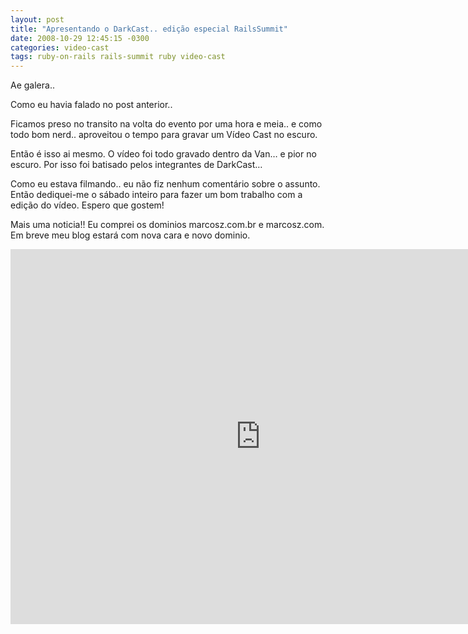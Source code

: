 ```yaml
---
layout: post
title: "Apresentando o DarkCast.. edição especial RailsSummit"
date: 2008-10-29 12:45:15 -0300
categories: video-cast
tags: ruby-on-rails rails-summit ruby video-cast
---
```

Ae galera..

Como eu havia falado no post anterior..

Ficamos preso no transito na volta do evento por uma hora e meia.. e como todo bom nerd.. aproveitou o tempo para gravar um Vídeo Cast no escuro.

Então é isso ai mesmo. O vídeo foi todo gravado dentro da Van… e pior no escuro. Por isso foi batisado pelos integrantes de DarkCast…

Como eu estava filmando.. eu não fiz nenhum comentário sobre o assunto. Então dediquei-me o sábado inteiro para fazer um bom trabalho com a edição do vídeo. Espero que gostem!

Mais uma noticia!! Eu comprei os dominios marcosz.com.br e marcosz.com. Em breve meu blog estará com nova cara e novo dominio.

<iframe src="https://player.vimeo.com/video/2094245" width="800" height="600" frameborder="0" title="DarkCast - Edição especial RailsSummit" webkitallowfullscreen mozallowfullscreen allowfullscreen></iframe>



